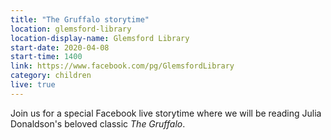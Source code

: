 ```yaml
---
title: "The Gruffalo storytime"
location: glemsford-library
location-display-name: Glemsford Library
start-date: 2020-04-08
start-time: 1400
link: https://www.facebook.com/pg/GlemsfordLibrary
category: children
live: true
---
```


Join us for a special Facebook live storytime where we will be reading Julia Donaldson's beloved classic <cite>The Gruffalo</cite>.
